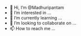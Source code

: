- 👋 Hi, I’m @Madhuripantam
- 👀 I’m interested in ...
- 🌱 I’m currently learning ...
- 💞️ I’m looking to collaborate on ...
- 📫 How to reach me ...

<!---
Madhuripantam/Madhuripantam is a ✨ special ✨ repository because its `README.md` (this file) appears on your GitHub profile.
You can click the Preview link to take a look at your changes.
--->
